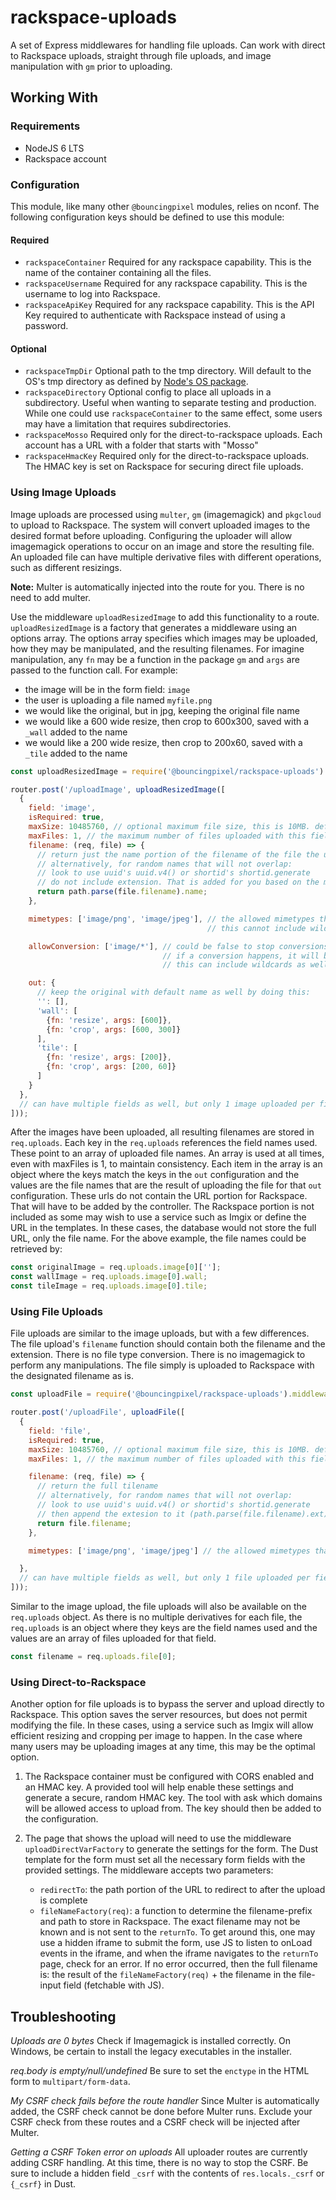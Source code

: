 # rackspace-uploads

A set of Express middlewares for handling file uploads.
Can work with direct to Rackspace uploads,
straight through file uploads,
and image manipulation with `gm` prior to uploading.

## Working With

### Requirements

- NodeJS 6 LTS
- Rackspace account

### Configuration

This module, like many other `@bouncingpixel` modules, relies on nconf.
The following configuration keys should be defined to use this module:

#### Required
- `rackspaceContainer`
    Required for any rackspace capability. This is the name of the container containing all the files.
- `rackspaceUsername`
    Required for any rackspace capability. This is the username to log into Rackspace.
- `rackspaceApiKey`
    Required for any rackspace capability. This is the API Key required to authenticate with Rackspace instead of using a password.

#### Optional
- `rackspaceTmpDir`
    Optional path to the tmp directory. Will default to the OS's tmp directory as defined by [Node's OS package](https://nodejs.org/api/os.html#os_os_tmpdir).
- `rackspaceDirectory`
    Optional config to place all uploads in a subdirectory. Useful when wanting to separate testing and production.
    While one could use `rackspaceContainer` to the same effect, some users may have a limitation that requires subdirectories.
- `rackspaceMosso`
    Required only for the direct-to-rackspace uploads. Each account has a URL with a folder that starts with "Mosso"
- `rackspaceHmacKey`
    Required only for the direct-to-rackspace uploads. The HMAC key is set on Rackspace for securing direct file uploads.

### Using Image Uploads

Image uploads are processed using `multer`, `gm` (imagemagick) and `pkgcloud` to upload to Rackspace.
The system will convert uploaded images to the desired format before uploading.
Configuring the uploader will allow imagemagick operations to occur on an image and store the resulting file.
An uploaded file can have multiple derivative files with different operations, such as different resizings.

**Note:** Multer is automatically injected into the route for you. There is no need to add multer.

Use the middleware `uploadResizedImage` to add this functionality to a route.
`uploadResizedImage` is a factory that generates a middleware using an options array. The options array
specifies which images may be uploaded, how they may be manipulated, and the resulting filenames.
For imagine manipulation, any `fn` may be a function in the package `gm` and `args` are passed to the function call.
For example:

- the image will be in the form field: `image`
- the user is uploading a file named `myfile.png`
- we would like the original, but in jpg, keeping the original file name
- we would like a 600 wide resize, then crop to 600x300, saved with a `_wall` added to the name
- we would like a 200 wide resize, then crop to 200x60, saved with a `_tile` added to the name

```js
const uploadResizedImage = require('@bouncingpixel/rackspace-uploads').middleware.uploadResizedImage;

router.post('/uploadImage', uploadResizedImage([
  {
    field: 'image',
    isRequired: true,
    maxSize: 10485760, // optional maximum file size, this is 10MB. defaults to allow all sizes
    maxFiles: 1, // the maximum number of files uploaded with this field. defaults to 1
    filename: (req, file) => {
      // return just the name portion of the filename of the file the user uploaded
      // alternatively, for random names that will not overlap:
      // look to use uuid's uuid.v4() or shortid's shortid.generate
      // do not include extension. That is added for you based on the mimetype
      return path.parse(file.filename).name;
    },

    mimetypes: ['image/png', 'image/jpeg'], // the allowed mimetypes that are not converted
                                            // this cannot include wildcards such as image/*

    allowConversion: ['image/*'], // could be false to stop conversions or true to convert all
                                  // if a conversion happens, it will be to the first mimetype (png)
                                  // this can include wildcards as well

    out: {
      // keep the original with default name as well by doing this:
      '': [],
      'wall': [
        {fn: 'resize', args: [600]},
        {fn: 'crop', args: [600, 300]}
      ],
      'tile': [
        {fn: 'resize', args: [200]},
        {fn: 'crop', args: [200, 60]}
      ]
    }
  },
  // can have multiple fields as well, but only 1 image uploaded per field
]));
```

After the images have been uploaded, all resulting filenames are stored in `req.uploads`.
Each key in the `req.uploads` references the field names used. These point to an array of uploaded file names.
An array is used at all times, even with maxFiles is 1, to maintain consistency.
Each item in the array is an object where the keys match the keys in the `out` configuration and the values are
the file names that are the result of uploading the file for that `out` configuration.
These urls do not contain the URL portion for Rackspace. That will have to be added by the controller.
The Rackspace portion is not included as some may wish to use a service such as Imgix or define the URL
in the templates. In these cases, the database would not store the full URL, only the file name.
For the above example, the file names could be retrieved by:

```js
const originalImage = req.uploads.image[0][''];
const wallImage = req.uploads.image[0].wall;
const tileImage = req.uploads.image[0].tile;
```

### Using File Uploads

File uploads are similar to the image uploads, but with a few differences.
The file upload's `filename` function should contain both the filename and the extension.
There is no file type conversion. There is no imagemagick to perform any manipulations.
The file simply is uploaded to Rackspace with the designated filename as is.

```js
const uploadFile = require('@bouncingpixel/rackspace-uploads').middleware.uploadFile;

router.post('/uploadFile', uploadFile([
  {
    field: 'file',
    isRequired: true,
    maxSize: 10485760, // optional maximum file size, this is 10MB. defaults to allow all sizes
    maxFiles: 1, // the maximum number of files uploaded with this field. defaults to 1

    filename: (req, file) => {
      // return the full tilename
      // alternatively, for random names that will not overlap:
      // look to use uuid's uuid.v4() or shortid's shortid.generate
      // then append the extesion to it (path.parse(file.filename).ext)
      return file.filename;
    },

    mimetypes: ['image/png', 'image/jpeg'] // the allowed mimetypes that are not converted

  },
  // can have multiple fields as well, but only 1 file uploaded per field
]));
```

Similar to the image upload, the file uploads will also be available on the `req.uploads` object.
As there is no multiple derivatives for each file, the `req.uploads` is an object where they keys
are the field names used and the values are an array of files uploaded for that field.

```js
const filename = req.uploads.file[0];
```

### Using Direct-to-Rackspace

Another option for file uploads is to bypass the server and upload directly to Rackspace.
This option saves the server resources, but does not permit modifying the file. In these cases,
using a service such as Imgix will allow efficient resizing and cropping per image to happen.
In the case where many users may be uploading images at any time, this may be the optimal option.

1. The Rackspace container must be configured with CORS enabled and an HMAC key.
   A provided tool will help enable these settings and generate a secure, random HMAC key.
   The tool with ask which domains will be allowed access to upload from.
   The key should then be added to the configuration.

2. The page that shows the upload will need to use the middleware `uploadDirectVarFactory` to
   generate the settings for the form. The Dust template for the form must set all the necessary
   form fields with the provided settings. The middleware accepts two parameters:
   - `redirectTo`: the path portion of the URL to redirect to after the upload is complete
   - `fileNameFactory(req)`: a function to determine the filename-prefix and path to store in Rackspace.
     The exact filename may not be known and is not sent to the `returnTo`. To get around this, one may use
     a hidden iframe to submit the form, use JS to listen to onLoad events in the iframe, and when the iframe
     navigates to the `returnTo` page, check for an error. If no error occurred, then the full filename is:
     the result of the `fileNameFactory(req)` + the filename in the file-input field (fetchable with JS).

## Troubleshooting

_Uploads are 0 bytes_
Check if Imagemagick is installed correctly. On Windows, be certain to install the legacy executables in the installer.

_req.body is empty/null/undefined_
Be sure to set the `enctype` in the HTML form to `multipart/form-data`.

_My CSRF check fails before the route handler_
Since Multer is automatically added, the CSRF check cannot be done before Multer runs.
Exclude your CSRF check from these routes and a CSRF check will be injected after Multer.

_Getting a CSRF Token error on uploads_
All uploader routes are currently adding CSRF handling. At this time, there is no way to stop the CSRF.
Be sure to include a hidden field `_csrf` with the contents of `res.locals._csrf` or `{_csrf}` in Dust.
